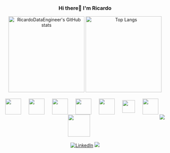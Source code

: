 <div style="text-align: center;">
    <h3>Hi there👋 I'm Ricardo</h3>

<!-- GitStatus/TopLangs -->

<img height="240em" src="https://github-readme-stats.vercel.app/api?username=RicardoDataEngineer&show_icons=true&theme=radical" alt="RicardoDataEngineer's GitHub stats" />
<img height="240em" src="https://github-readme-stats.vercel.app/api/top-langs/?username=anuraghazra&theme=radical" alt="Top Langs" />

<div style="display: inline_block" align="center"><br>
        <img align="center" src="https://cdn.jsdelivr.net/gh/devicons/devicon@latest/icons/python/python-original.svg" height="50" width="50" style="margin-right: 20px;"/>
        <img align="center"src="https://cdn.jsdelivr.net/gh/devicons/devicon@latest/icons/java/java-original.svg" height="50" width="50" style="margin-right: 20px;" />
        <img align="center"src="https://cdn.jsdelivr.net/gh/devicons/devicon@latest/icons/mysql/mysql-original.svg" height="50" width="50" style="margin-right: 20px;" />
        <img align="center"src="https://cdn.jsdelivr.net/gh/devicons/devicon@latest/icons/postgresql/postgresql-original.svg" height="50" width="50" style="margin-right: 20px;"/>
        <img align="center"src="https://cdn.jsdelivr.net/gh/devicons/devicon@latest/icons/apachespark/apachespark-original.svg" height="50" width="50" style="margin-right: 20px;"/>
        <img align="center"src="https://cdn.jsdelivr.net/gh/devicons/devicon@latest/icons/apacheairflow/apacheairflow-original.svg" height="40" width="40" style="margin-right: 20px;"/>
        <img align="center"src="https://cdn.jsdelivr.net/gh/devicons/devicon@latest/icons/apachekafka/apachekafka-original.svg" height="50" width="50" style="margin-right: 20px;" />
        <img align="center"src="https://cdn.jsdelivr.net/gh/devicons/devicon@latest/icons/docker/docker-original.svg" height="70" width="70" style="margin-right: 20px;"/>
        <img align="right"src="https://media.tenor.com/Q4qyZizrNGMAAAAi/thor-love-and-thunder-marvel-studios.gif"/>
        
        
</div>
<div style="display: inline_block"><br>
        <a href="https://www.linkedin.com/in/ricardo-moreira-86039276" target="_blank"><img src="https://img.shields.io/badge/LinkedIn-0077B5?style=for-the-badge&logo=linkedin&logoColor=white" alt="LinkedIn"></a>
        <a href="https://www.youtube.com/@hicardomoreira" target="_blank"><img src="https://img.shields.io/badge/YouTube-FF0000?style=for-the-badge&logo=youtube&logoColor=white"></a>

</div>
          

          
          


          

          
